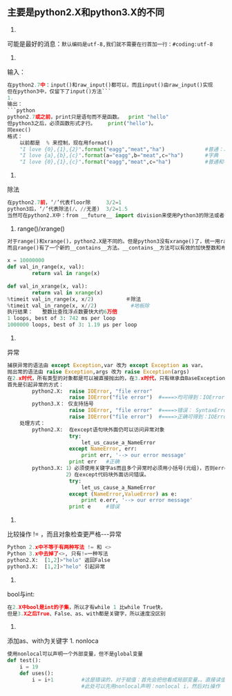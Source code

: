 ## 主要是python2.X和python3.X的不同
1. 
可能是最好的消息：```默认编码是utf-8,我们就不需要在行首加一行：#coding:utf-8```

1. 
输入：
```python
在python2.7中：input()和raw_input()都可以，而且input()由raw_input()实现
但在python3中，仅留下了input()方法```
1. 
输出：
```python
python2.7或之前，print只是语句而不是函数。  print "hello"
但python3之后，必须函数形式才行。    print("hello")。
同exec()
格式：
    以前都是  % 来控制，现在用format()
    "I love {0},{1},{2}".format("eagg","meat","ha")             #普通：以0开始
    "I love {a},{b},{c}".format(a="eagg",b="meat",c="ha")       #字典
    "I love {0},{1},{c}".format("eagg","meat",c="ha")           #普通和字典混用
```
1. 
除法
```python
在python2.7前，‘/’代表floor除     3/2=1
python3后，‘/’代表除法(/、//无差)  3/2=1.5
当然可在python2.X中：from __future__ import division来使用Python3的除法或者强制转换(float)3/2、3/2.0
```
1. range()/xrange()
```python
对于range()和xrange()，python2.X是不同的。但是python3没有xrange()了，统一用range()。
而且range()有了一个新的__contains__方法。__contains__方法可以有效的加快整数和布尔型的“查找”速度。
　
x = 10000000
def val_in_range(x, val):
        return val in range(x)
　 
def val_in_xrange(x, val):
        return val in xrange(x)
%timeit val_in_range(x, x/2)　　　　　  ＃除法
%timeit val_in_range(x, x//2)           #地板除
执行结果：   整数比查找浮点数要快大约6万倍
1 loops, best of 3: 742 ms per loop
1000000 loops, best of 3: 1.19 µs per loop
```
1. 
异常
```python
捕获异常的语法由 except Exception,var 改为 except Exception as var。
抛出常的语法由 raise Exception,args 改为 raise Exception(args)
在2.x时代，所有类型的对象都是可以被直接抛出的，在3.x时代，只有继承自BaseException的对象才可以被抛出。
首先是引起异常的方式：
        python2.X:  raise IOError, "file error"
                    raise IOError("file error")  #====>均可得到：IOError: file error
        python3.X： 仅支持括号
                    raise IOError, "file error"  #====>错误： SyntaxError: invalid syntax
                    raise IOError("file error")  #====>正确可得到：IOError: file error
    处理方式：
        python2.X:  在except语句块外面仍可以访问异常对象
                    try:
                        let_us_cause_a_NameError
                    except NameError, err:
                        print err, '--> our error message'
                    print err   #正确
        python3.X: 1）必须使用关键字as而且多个异常时必须用小括号(元组)，否则error；
                   2）在except代码块外面访问错误。
                    try:
                        let_us_cause_a_NameError
                    except (NameError,ValueError) as e:
                        print e.err, '--> our error message'
                    print e     #错误
```
1. 
比较操作  != ，而且对象检查更严格---异常
```python
Python 2.x中不等于有两种写法 != 和 <>
Python 3.x中去掉了<>, 只有!=一种写法
python2.X:  [1,2]>"helo" 返回False
python3.X:  [1,2]>"helo" 引起异常
```
1. 
bool与int:
```python
在2.X中bool是int的子集，所以才有while 1 比while True快，
但是3.X之后True、False、as、with都是关键字，所以速度没区别
```
1. 
添加as、with为关键字
1. 
nonloca
```python
使用nonlocal可以声明一个外部变量，但不是global变量
def test():
    i = 19
    def uses():
        i = i+1         #这是错误的，对于赋值：首先会把他看成局部变量。。直接读值才按照LEGB顺序。。
                        #此处可以先用nonlocal声明：nonlocal i，然后对i操作
```
